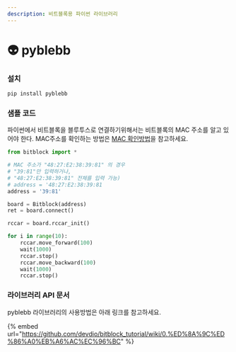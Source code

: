 ```yaml
---
description: 비트블록용 파이썬 라이브러리
---
```


# 👽 pyblebb

### 설치

```powershell
pip install pyblebb
```



### 샘플 코드

파이썬에서 비트블록을 블루투스로 연결하기위해서는 비트블록의 MAC 주소를 알고 있어야 한다. MAC주소를 확인하는 방법은 [MAC 확인방법](mac.md)을 참고하세요.

```python
from bitblock import *

# MAC 주소가 "48:27:E2:38:39:81" 의 경우 
# "39:81"만 입력하거나,  
# "48:27:E2:38:39:81" 전체를 입력 가능) 
# address = '48:27:E2:38:39:81
address = '39:81' 

board = Bitblock(address)
ret = board.connect()

rccar = board.rccar_init()

for i in range(10):
    rccar.move_forward(100)
    wait(1000)
    rccar.stop()
    rccar.move_backward(100)
    wait(1000)
    rccar.stop()
```





### 라이브러리 API 문서

pyblebb 라이브러리의 사용방법은 아래 링크를 참고하세요.

{% embed url="https://github.com/devdio/bitblock_tutorial/wiki/0.%ED%8A%9C%ED%86%A0%EB%A6%AC%EC%96%BC" %}

